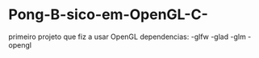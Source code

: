 # Pong-B-sico-em-OpenGL-C-
primeiro projeto que fiz a usar OpenGL
dependencias:
-glfw
-glad
-glm
-opengl
